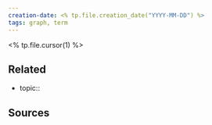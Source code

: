 ```yaml
---
creation-date: <% tp.file.creation_date("YYYY-MM-DD") %>
tags: graph, term
---
```

<% tp.file.cursor(1) %>

## Related
- topic:: 

## Sources
